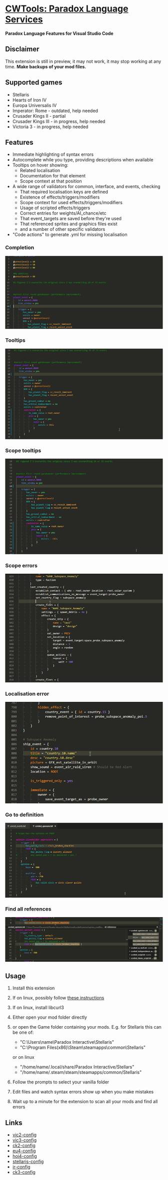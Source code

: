 # [CWTools: Paradox Language Services](https://marketplace.visualstudio.com/items/tboby.cwtools-vscode)

**Paradox Language Features for Visual Studio Code**

## Disclaimer

This extension is still in preview, it may not work, it may stop working at any time.
**Make backups of your mod files.**

## Supported games

* Stellaris
* Hearts of Iron IV
* Europa Universalis IV
* Imperator: Rome - outdated, help needed
* Crusader Kings II - partial
* Crusader Kings III - in progress, help needed
* Victoria 3 - in progress, help needed

## Features

* Immediate highlighting of syntax errors
* Autocomplete while you type, providing descriptions when available
* Tooltips on hover showing:
  * Related localisation
  * Documentation for that element
  * Scope context at that position
* A wide range of validators for common, interface, and events, checking
  * That required localisation keys are defined
  * Existence of effects/triggers/modifiers
  * Scope context for used effects/triggers/modifiers
  * Usage of scripted effects/triggers
  * Correct entries for weights/AI_chance/etc
  * That event\_targets are saved before they're used
  * That referenced sprites and graphics files exist
  * and a number of other specific validators
* "Code actions" to generate .yml for missing localisation

### Completion

![Completion](./docs/completion.gif)

### Tooltips

![Tooltips](./docs/tooltips.gif)

### Scope tooltips

![Scope tooltips](./docs/scopetooltip.gif)

### Scope errors

![Scope ](./docs/scopeerror.gif)

### Localisation error

![Localisation error](./docs/localisationerror.gif)

### Go to definition

![Go to definition](./docs/gotodef.gif)

### Find all references

![Find all references](./docs/findallrefs.png)

## Usage

1. Install this extension
2. If on linux, possibly follow [these instructions](https://code.visualstudio.com/docs/setup/linux#_error-enospc)
3. If on linux, install libcurl3
4. Either open your mod folder directly
5. or open the Game folder containing your mods. E.g. for Stellaris this can be one of:
    * "C:\Users\name\Paradox Interactive\Stellaris"
    * "C:\Program Files(x86)\Steam\steamapps\common\Stellaris"

    or on linux
    * "/home/name/.local/share/Paradox Interactive/Stellars"
    * "/home/name/.steam/steam/steamapps/common/Stellaris"
6. Follow the prompts to select your vanilla folder
7. Edit files and watch syntax errors show up when you make mistakes
8. Wait up to a minute for the extension to scan all your mods and find all errors

## Links

* [vic2-config](https://github.com/cwtools/cwtools-vic2-config)
* [vic3-config](https://github.com/cwtools/cwtools-vic3-config)
* [ck2-config](https://github.com/cwtools/cwtools-ck2-config)
* [eu4-config](https://github.com/cwtools/cwtools-eu4-config)
* [hoi4-config](https://github.com/cwtools/cwtools-hoi4-config)
* [stellaris-config](https://github.com/cwtools/cwtools-stellaris-config)
* [ir-config](https://github.com/cwtools/cwtools-ir-config)
* [ck3-config](https://github.com/cwtools/cwtools-ck3-config)
